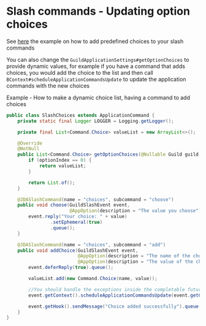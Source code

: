 # Slash commands - Updating option choices

See [here](/using-commands/using-slash-commands/Slash-commands/#examples) 
the example on how to add predefined choices to your slash commands

You can also change the `GuildApplicationSettings#getOptionChoices` to provide dynamic values, 
for example if you have a command that adds choices,
you would add the choice to the list and then call 
`BContext#scheduleApplicationCommandsUpdate` to update the application commands with the new choices

Example - How to make a dynamic choice list, having a command to add choices

```java
public class SlashChoices extends ApplicationCommand {
	private static final Logger LOGGER = Logging.getLogger();

	private final List<Command.Choice> valueList = new ArrayList<>();

	@Override
	@NotNull
	public List<Command.Choice> getOptionChoices(@Nullable Guild guild, @NotNull CommandPath commandPath, int optionIndex) {
		if (optionIndex == 0) {
			return valueList;
		}

		return List.of();
	}

	@JDASlashCommand(name = "choices", subcommand = "choose")
	public void choose(GuildSlashEvent event,
	                   @AppOption(description = "The value you choose") String value) {
		event.reply("Your choice: " + value)
				.setEphemeral(true)
				.queue();
	}

	@JDASlashCommand(name = "choices", subcommand = "add")
	public void addChoice(GuildSlashEvent event,
	                      @AppOption(description = "The name of the choice") String name,
	                      @AppOption(description = "The value of the choice") String value) {
		event.deferReply(true).queue();

		valueList.add(new Command.Choice(name, value));

		//You should handle the exceptions inside the completable future, in case an error occurred
		event.getContext().scheduleApplicationCommandsUpdate(event.getGuild(), false, false);

		event.getHook().sendMessage("Choice added successfully").queue();
	}
}
```
